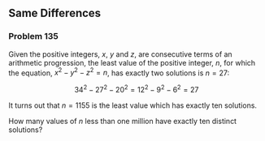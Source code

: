 ﻿## Same Differences
### Problem 135

Given the positive integers, $x$, $y$ and $z$, are consecutive terms of an arithmetic progression, the least value of the positive integer, $n$, for which the equation, $x^2 - y^2 - z^2 = n$, has exactly two solutions is $n = 27$:

$$34^2 - 27^2 - 20^2 = 12^2 - 9^2 - 6^2 = 27$$

It turns out that $n = 1155$ is the least value which has exactly ten solutions.

How many values of $n$ less than one million have exactly ten distinct solutions?